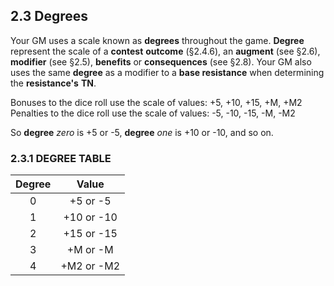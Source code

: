 ## 2.3 Degrees

Your GM uses a scale known as **degrees** throughout the game. **Degree** represent the scale of a **contest** **outcome** (§2.4.6), an **augment** (see §2.6), **modifier** (see §2.5), **benefits** or **consequences** (see §2.8). Your GM also uses the same **degree** as a modifier to a **base resistance** when determining the **resistance's** **TN**.

Bonuses to the dice roll use the scale of values: +5, +10, +15, +M, +M2
Penalties to the dice roll use the scale of values: -5, -10, -15, -M, -M2

So **degree** *zero* is +5 or -5, **degree** *one* is +10 or -10, and so on.

### 2.3.1 DEGREE TABLE

|Degree    |Value     |
|:------:|:------------:|
|0|+5 or -5|
|1|+10 or -10|
|2|+15 or -15|
|3|+M or -M|
|4|+M2 or -M2|

